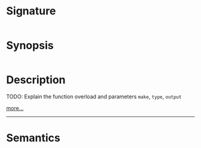 # Signature
```vikid-signature
```

# Synopsis
```vikid-synopsis
```

# Description
TODO: Explain the function overload and parameters `make`, `type`, `output`

[more...](type)

----
# Semantics
